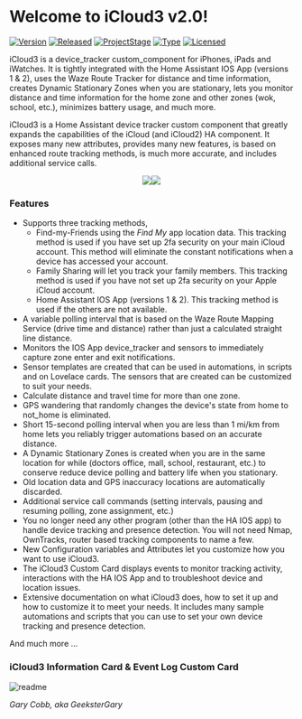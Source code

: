 # Welcome to iCloud3 v2.0!

[![Version](https://img.shields.io/badge/Version-2.0-blue.svg)](https://github.com/gcobb321/icloud3)
[![Released](https://img.shields.io/badge/Released-November_17,_2019-blue.svg)](https://github.com/gcobb321/icloud3)
[![ProjectStage](https://img.shields.io/badge/ProjectStage-General_Availability-red.svg)](https://github.com/gcobb321/icloud3)
[![Type](https://img.shields.io/badge/Type-Custom_Component-orange.svg)](https://github.com/gcobb321/icloud3)
[![Licensed](https://img.shields.io/badge/Licesned-MIT-green.svg)](https://github.com/gcobb321/icloud3)

iCloud3 is a device_tracker custom_component for iPhones, iPads and iWatches. It is tightly integrated with the Home Assistant IOS App (versions 1 & 2), uses the Waze Route Tracker for distance and time information, creates Dynamic Stationary Zones when you are stationary, lets you monitor distance and time information for the home zone and other zones (wok, school, etc.), minimizes battery usage, and much more.

iCloud3 is a Home Assistant device tracker custom component that greatly expands the capabilities of the iCloud (and iCloud2) HA component. It exposes many new attributes, provides many new features, is based on enhanced route tracking methods, is much more accurate, and includes additional service calls.
<div  align="center"><a href="https://gcobb321.github.io/icloud3/#/"><img src="https://github.com/gcobb321/icloud3/blob/master/docs/images/button_documentation.jpg"></a><a href="https://github.com/gcobb321/icloud3/releases"><img src="https://github.com/gcobb321/icloud3/blob/master/docs/images/button_download_long.jpg"></a></div>

### Features
* Supports three tracking methods, 
  * Find-my-Friends using the *Find My* app location data. This tracking method is used if you have set up 2fa security on your main iCloud account. This method will eliminate the constant notifications when a device has accessed your account.
  * Family Sharing will let you track your family members. This tracking method is used if you have not set up 2fa security on your Apple iCloud account.
  * Home Assistant IOS App (versions 1 & 2). This tracking method is used if the others are not available.
* A variable polling interval that is based on the Waze Route Mapping Service (drive time and distance) rather than just a calculated straight line distance.
* Monitors the IOS App device_tracker and sensors to immediately capture zone enter and exit notifications.
* Sensor templates are created that can be used in automations, in scripts and on Lovelace cards. The sensors that are created can be customized to suit your needs.
* Calculate distance and travel time for more than one zone.
* GPS wandering that randomly changes the device's state from home to not_home is eliminated.
* Short 15-second polling interval when you are less than 1 mi/km from home lets you reliably trigger automations based on an accurate distance.
* A Dynamic Stationary Zones is created when you are in the same location for while (doctors office, mall, school, restaurant, etc.) to conserve reduce device polling and battery life when you stationary.
* Old location data and GPS inaccuracy locations are automatically discarded.
* Additional service call commands (setting intervals, pausing and resuming polling, zone assignment, etc.)
* You no longer need any other program (other than the HA IOS app) to handle device tracking and presence detection. You will not need Nmap, OwnTracks, router based tracking components to name a few.
* New Configuration variables and Attributes let you customize how you want to use iCloud3.
* The iCloud3 Custom Card displays events to monitor tracking activity, interactions with the HA IOS App and to troubleshoot device and location issues.
* Extensive documentation on what iCloud3 does, how to set it up and how to customize it to meet your needs. It includes many sample automations and scripts that you can use to set your own device tracking and presence detection.

And much more ...

### iCloud3 Information Card & Event Log Custom Card

![readme](https://github.com/gcobb321/icloud3/blob/master/docs/images/readme.jpg)

*Gary Cobb, aka GeeksterGary*
